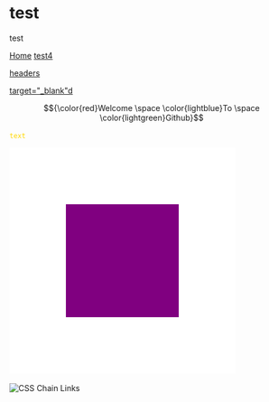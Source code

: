 # test
test

<a href="/#readme">Home</a>
<a href="/test4.md">test4</a>

<a href="https://t1ckbase-minesweeper.hf.space/headers">headers</a>

<a href="https://example.com/" target="_blank">target="_blank"d</a>

$${\color{red}Welcome \space \color{lightblue}To \space \color{lightgreen}Github}$$

<code style="color: gold">text</code>


<img src="/resize.svg" />

![CSS Chain Links](/CSS%20Chain%20Links.svg)

<!-- ![Random image](https://random-image-pepebigotes.vercel.app/api/random-image) -->



